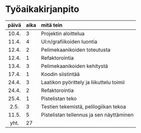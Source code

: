 # Työaikakirjanpito

| päivä | aika | mitä tein  |
| :----:|:-----| :-----|
| 10.4. | 3    | Projektin aloittelua |
| 11.4. | 4    | UI:n/grafiikoiden luontia |
| 12.4. | 2    | Pelimekaanikoiden toteutusta |
| 12.4. | 1    | Refaktorointia |
| 13.4. | 3    | Pelimekaanikoiden kehitystä |
| 17.4. | 1    | Koodin siistintää |
| 24.4. | 3    | Laatikon pyörittely ja liikuttelu toimii |
| 24.4. | 2    | Refaktorointia |
| 25.4. | 1    | Pistelistan teko
| 2.5.  | 3	   | Testien tekemistä, pelilogiikan tekoa
| 11.5. | 5    | Pistelistan tellennus ja sen näyttäminen
| yht.  | 27   | |
